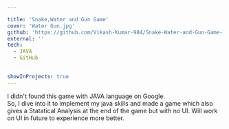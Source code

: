 ```yaml
---

title: 'Snake,Water and Gun Game'
cover: 'Water Gun.jpg'
github: 'https://github.com/Vikash-Kumar-984/Snake-Water-and-Gun-Game-'
external: ''
tech:
  - JAVA
  - GitHub
  

showInProjects: true
---
```


I didn't found this game with JAVA language on Google.</br>
So, I dive into it to implement my java skills and made a game which also gives a Statatical Analysis at the end of the game but with no UI. Will work on UI in future to experience more better.
